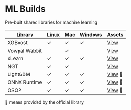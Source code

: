 # ML Builds

Pre-built shared libraries for machine learning

Library | Linux | Mac | Windows | Assets
--- | --- | --- | --- | ---
XGBoost | ✓ | ✓ | ✓ | [View](https://github.com/ankane/ml-builds/releases/tag/xgboost-0.90)
Vowpal Wabbit | | ✓ | | [View](https://github.com/ankane/ml-builds/releases/tag/vowpalwabbit-8.8.0)
xLearn | ✓ | ✓ | ✓ | [View](https://github.com/ankane/ml-builds/releases/tag/xlearn-0.4.4)
NGT | ✓ | ✓ | | [View](https://github.com/ankane/ml-builds/releases/tag/ngt-1.8.4)
LightGBM | ✓ | ✓ | ✓ | [View](https://github.com/microsoft/LightGBM/releases) :tada:
ONNX Runtime | ✓ | ✓ | ✓ | [View](https://github.com/microsoft/onnxruntime/releases) :tada:
OSQP | ✓ | ✓ | ✓ | [View](https://bintray.com/bstellato/generic/OSQP#files) :tada:

:tada: means provided by the official library
